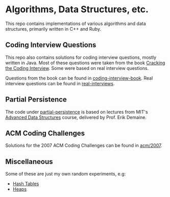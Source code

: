 # Algorithms, Data Structures, etc.

This repo contains implementations of various algorithms and data structures, primarily written in C++ and Ruby.

## Coding Interview Questions

This repo also contains solutions for coding interview questions, mostly written in Java. Most of these questions were taken from the book [Cracking the Coding Interview](http://www.crackingthecodinginterview.com/). Some were based on real interview questions.

Questions from the book can be found in [coding-interview-book](./coding-interview-book). Real interview questions can be found in [real-interviews](./real-interviews).

## Partial Persistence

The code under [partial-persistence](./partial-persistence) is based on lectures from MIT's [Advanced Data Structures](https://courses.csail.mit.edu/6.851/spring14/lectures/) course, delivered by Prof. Erik Demaine.

## ACM Coding Challenges

Solutions for the 2007 ACM Coding Challenges can be found in [acm/2007](../acm/2007).

## Miscellaneous

Some of these are just my own random experiments, e.g:

* [Hash Tables](./hash-tables)
* [Heaps](./heaps)
